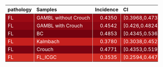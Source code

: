 <table class="table" style="margin-left: 0; margin-right: auto;">
 <thead>
  <tr>
   <th style="text-align:left;"> pathology </th>
   <th style="text-align:left;"> Samples </th>
   <th style="text-align:right;"> Incidence </th>
   <th style="text-align:left;"> CI </th>
  </tr>
 </thead>
<tbody>
  <tr>
   <td style="text-align:left;color: rgba(255, 255, 255, 255) !important;background-color: rgba(157, 11, 21, 255) !important;border-left:1px solid #DDDDDD;white-space: nowrap;"> FL </td>
   <td style="text-align:left;color: rgba(255, 255, 255, 255) !important;background-color: rgba(157, 11, 21, 255) !important;border-left:1px solid #DDDDDD;white-space: nowrap;"> GAMBL without Crouch </td>
   <td style="text-align:right;color: rgba(255, 255, 255, 255) !important;background-color: rgba(157, 11, 21, 255) !important;border-left:1px solid #DDDDDD;white-space: nowrap;"> <span style="     color: rgba(255, 255, 255, 255) !important;border-radius: 4px; padding-right: 4px; padding-left: 4px; background-color: rgba(157, 11, 21, 255) !important;">0.4350</span> </td>
   <td style="text-align:left;color: rgba(255, 255, 255, 255) !important;background-color: rgba(157, 11, 21, 255) !important;border-left:1px solid #DDDDDD;white-space: nowrap;"> [0.3968,0.4733] </td>
  </tr>
  <tr>
   <td style="text-align:left;color: rgba(255, 255, 255, 255) !important;background-color: rgba(140, 6, 19, 255) !important;border-left:1px solid #DDDDDD;white-space: nowrap;"> FL </td>
   <td style="text-align:left;color: rgba(255, 255, 255, 255) !important;background-color: rgba(140, 6, 19, 255) !important;border-left:1px solid #DDDDDD;white-space: nowrap;"> GAMBL with Crouch </td>
   <td style="text-align:right;color: rgba(255, 255, 255, 255) !important;background-color: rgba(140, 6, 19, 255) !important;border-left:1px solid #DDDDDD;white-space: nowrap;"> <span style="     color: rgba(255, 255, 255, 255) !important;border-radius: 4px; padding-right: 4px; padding-left: 4px; background-color: rgba(140, 6, 19, 255) !important;">0.4542</span> </td>
   <td style="text-align:left;color: rgba(255, 255, 255, 255) !important;background-color: rgba(140, 6, 19, 255) !important;border-left:1px solid #DDDDDD;white-space: nowrap;"> [0.426,0.4824] </td>
  </tr>
  <tr>
   <td style="text-align:left;color: rgba(255, 255, 255, 255) !important;background-color: rgba(115, 2, 15, 255) !important;border-left:1px solid #DDDDDD;white-space: nowrap;"> FL </td>
   <td style="text-align:left;color: rgba(255, 255, 255, 255) !important;background-color: rgba(115, 2, 15, 255) !important;border-left:1px solid #DDDDDD;white-space: nowrap;"> BC </td>
   <td style="text-align:right;color: rgba(255, 255, 255, 255) !important;background-color: rgba(115, 2, 15, 255) !important;border-left:1px solid #DDDDDD;white-space: nowrap;"> <span style="     color: rgba(255, 255, 255, 255) !important;border-radius: 4px; padding-right: 4px; padding-left: 4px; background-color: rgba(115, 2, 15, 255) !important;">0.4853</span> </td>
   <td style="text-align:left;color: rgba(255, 255, 255, 255) !important;background-color: rgba(115, 2, 15, 255) !important;border-left:1px solid #DDDDDD;white-space: nowrap;"> [0.4345,0.536] </td>
  </tr>
  <tr>
   <td style="text-align:left;color: rgba(255, 255, 255, 255) !important;background-color: rgba(198, 32, 30, 255) !important;border-left:1px solid #DDDDDD;white-space: nowrap;"> FL </td>
   <td style="text-align:left;color: rgba(255, 255, 255, 255) !important;background-color: rgba(198, 32, 30, 255) !important;border-left:1px solid #DDDDDD;white-space: nowrap;"> Kalmbach </td>
   <td style="text-align:right;color: rgba(255, 255, 255, 255) !important;background-color: rgba(198, 32, 30, 255) !important;border-left:1px solid #DDDDDD;white-space: nowrap;"> <span style="     color: rgba(255, 255, 255, 255) !important;border-radius: 4px; padding-right: 4px; padding-left: 4px; background-color: rgba(198, 32, 30, 255) !important;">0.3780</span> </td>
   <td style="text-align:left;color: rgba(255, 255, 255, 255) !important;background-color: rgba(198, 32, 30, 255) !important;border-left:1px solid #DDDDDD;white-space: nowrap;"> [0.3038,0.4523] </td>
  </tr>
  <tr>
   <td style="text-align:left;color: rgba(255, 255, 255, 255) !important;background-color: rgba(121, 3, 17, 255) !important;border-left:1px solid #DDDDDD;white-space: nowrap;"> FL </td>
   <td style="text-align:left;color: rgba(255, 255, 255, 255) !important;background-color: rgba(121, 3, 17, 255) !important;border-left:1px solid #DDDDDD;white-space: nowrap;"> Crouch </td>
   <td style="text-align:right;color: rgba(255, 255, 255, 255) !important;background-color: rgba(121, 3, 17, 255) !important;border-left:1px solid #DDDDDD;white-space: nowrap;"> <span style="     color: rgba(255, 255, 255, 255) !important;border-radius: 4px; padding-right: 4px; padding-left: 4px; background-color: rgba(121, 3, 17, 255) !important;">0.4771</span> </td>
   <td style="text-align:left;color: rgba(255, 255, 255, 255) !important;background-color: rgba(121, 3, 17, 255) !important;border-left:1px solid #DDDDDD;white-space: nowrap;"> [0.4353,0.519] </td>
  </tr>
  <tr>
   <td style="text-align:left;color: rgba(255, 255, 255, 255) !important;background-color: rgba(211, 45, 36, 255) !important;border-left:1px solid #DDDDDD;white-space: nowrap;"> FL </td>
   <td style="text-align:left;color: rgba(255, 255, 255, 255) !important;background-color: rgba(211, 45, 36, 255) !important;border-left:1px solid #DDDDDD;white-space: nowrap;"> FL_ICGC </td>
   <td style="text-align:right;color: rgba(255, 255, 255, 255) !important;background-color: rgba(211, 45, 36, 255) !important;border-left:1px solid #DDDDDD;white-space: nowrap;"> <span style="     color: rgba(255, 255, 255, 255) !important;border-radius: 4px; padding-right: 4px; padding-left: 4px; background-color: rgba(211, 45, 36, 255) !important;">0.3535</span> </td>
   <td style="text-align:left;color: rgba(255, 255, 255, 255) !important;background-color: rgba(211, 45, 36, 255) !important;border-left:1px solid #DDDDDD;white-space: nowrap;"> [0.2594,0.4477] </td>
  </tr>
</tbody>
</table>